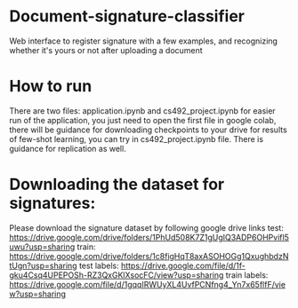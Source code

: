 # Document-signature-classifier
Web interface to register signature with a few examples, and recognizing whether it's yours or not after uploading a document
# How to run
There are two files: application.ipynb and cs492_project.ipynb
for easier run of the application, you just need to open the first file in google colab, there will be guidance for downloading checkpoints to your drive
for results of few-shot learning, you can try in cs492_project.ipynb file. There is guidance for replication as well.

# Downloading the dataset for signatures:
Please download the signature dataset by following google drive links
test: https://drive.google.com/drive/folders/1PhUd508K7Z1gUgIQ3ADP6OHPvifl5uwu?usp=sharing
train: https://drive.google.com/drive/folders/1c8figHqT8axASOHOGg1QxughbdzNtUgn?usp=sharing
test labels: https://drive.google.com/file/d/1f-gku4Csq4UPEPOSh-RZ3QxGKlXsocFC/view?usp=sharing
train labels: https://drive.google.com/file/d/1gqqIRWUyXL4UvfPCNfng4_Yn7x65flfF/view?usp=sharing
